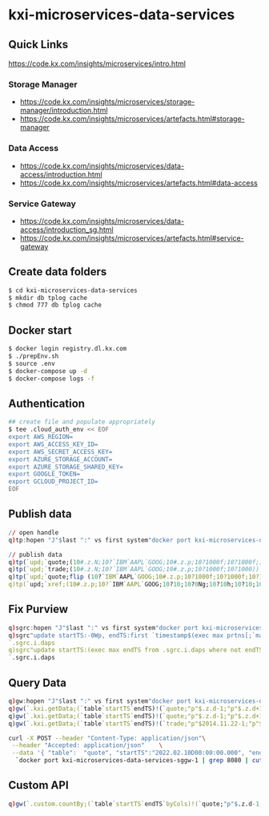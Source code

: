 # kxi-microservices-data-services

## Quick Links

<https://code.kx.com/insights/microservices/intro.html>

### Storage Manager

* <https://code.kx.com/insights/microservices/storage-manager/introduction.html>
* <https://code.kx.com/insights/microservices/artefacts.html#storage-manager>

### Data Access

* <https://code.kx.com/insights/microservices/data-access/introduction.html>
* <https://code.kx.com/insights/microservices/artefacts.html#data-access>

### Service Gateway

* <https://code.kx.com/insights/microservices/data-access/introduction_sg.html>
* <https://code.kx.com/insights/microservices/artefacts.html#service-gateway>

## Create data folders 
```bash
$ cd kxi-microservices-data-services
$ mkdir db tplog cache
$ chmod 777 db tplog cache
```


## Docker start
```bash
$ docker login registry.dl.kx.com
$ ./prepEnv.sh
$ source .env
$ docker-compose up -d
$ docker-compose logs -f 
```

## Authentication
```bash
## create file and populate appropriately
$ tee .cloud_auth_env << EOF
export AWS_REGION=
export AWS_ACCESS_KEY_ID=
export AWS_SECRET_ACCESS_KEY=
export AZURE_STORAGE_ACCOUNT=
export AZURE_STORAGE_SHARED_KEY=
export GOOGLE_TOKEN=
export GCLOUD_PROJECT_ID=
EOF
```

## Publish data
```q
// open handle 
q)tp:hopen "J"$last ":" vs first system"docker port kxi-microservices-data-services-tp-1"

// publish data
q)tp(`upd;`quote;(10#.z.N;10?`IBM`AAPL`GOOG;10#.z.p;10?1000f;10?1000f;10?1000;10?1000))
q)tp(`upd;`trade;(10#.z.N;10?`IBM`AAPL`GOOG;10#.z.p;10?1000f;10?1000))
q)tp(`upd;`quote;flip (10?`IBM`AAPL`GOOG;10#.z.p;10?1000f;10?1000f;10?1000f;10?1000f))
q)tp(`upd;`xref;(10#.z.p;10?`IBM`AAPL`GOOG;10?10;10?0Ng;10?10h;10?10;10?1000)) 
```


## Fix Purview 
```q
q)sgrc:hopen "J"$last ":" vs first system"docker port kxi-microservices-data-services-sgrc-1"
q)sgrc"update startTS:-0Wp, endTS:first `timestamp$(exec max prtns[;`max_date] from .sgrc.i.daps where instance = `HDB) from `.sgrc.i.daps where instance = `HDB"
`.sgrc.i.daps
q)sgrc"update startTS:(exec max endTS from .sgrc.i.daps where not endTS=0Wp) from `.sgrc.i.daps where instance = `RDB"
`.sgrc.i.daps
```


## Query Data
```q
q)gw:hopen "J"$last ":" vs first system"docker port kxi-microservices-data-services-sggw-1"
q)gw(`.kxi.getData;(`table`startTS`endTS)!(`quote;"p"$.z.d-1;"p"$.z.d+1);`f;(0#`)!())
q)gw(`.kxi.getData;(`table`startTS`endTS)!(`quote;"p"$.z.d-1;"p"$.z.d+1);`f;(0#`)!())
q)gw(`.kxi.getData;(`table`startTS`endTS)!(`trade;"p"$2014.11.22-1;"p"$2014.11.22+1);`f;(0#`)!())
```
```bash
curl -X POST --header "Content-Type: application/json"\
 --header "Accepted: application/json"    \
 --data '{ "table":  "quote", "startTS":"2022.02.10D00:00:00.000", "endTS":"2023.02.12D00:00:00.000"}'\
  `docker port kxi-microservices-data-services-sggw-1 | grep 8080 | cut -f3 -d " "`"/kxi/getData"
```

## Custom API
```q
q)gw(`.custom.countBy;(`table`startTS`endTS`byCols)!(`quote;"p"$.z.d-1;"p"$.z.d+1;`bidPrice);`f;(0#`)!())
```



